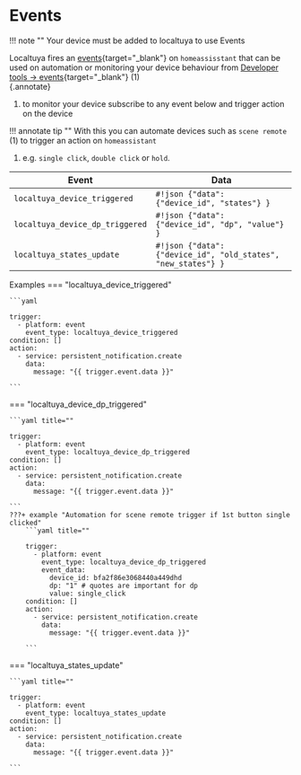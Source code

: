 # Events
!!! note ""
    Your device must be added to localtuya to use Events

Localtuya fires an [events](https://www.home-assistant.io/docs/configuration/events/){target="_blank"} on `homeassisstant` 
that can be used on automation or monitoring your device behaviour from [Developer tools -> events](https://my.home-assistant.io/redirect/developer_events/){target="_blank"} (1)<Br>
{.annotate}

1. to monitor your device subscribe to any event below and trigger action on the device


!!! annotate tip ""
    With this you can automate devices such as `scene remote` (1) to trigger an action on `homeassistant`


1. e.g. `single click`, `double click` or `hold`.

| Event                             | Data                                  
| --------------------------------- | ------------------------------------ 
| `localtuya_device_triggered`      | `#!json {"data": {"device_id", "states"} }`                   
| `localtuya_device_dp_triggered`   | `#!json {"data": {"device_id", "dp", "value"} }`              
| `localtuya_states_update`         | `#!json {"data": {"device_id", "old_states", "new_states"} }` 

Examples 
=== "localtuya_device_triggered"

    ```yaml

    trigger:
      - platform: event
        event_type: localtuya_device_triggered
    condition: []
    action:
      - service: persistent_notification.create
        data:
          message: "{{ trigger.event.data }}"

    ```

=== "localtuya_device_dp_triggered"

    ```yaml title=""
    
    trigger:
      - platform: event
        event_type: localtuya_device_dp_triggered
    condition: []
    action:
      - service: persistent_notification.create
        data:
          message: "{{ trigger.event.data }}"

    ```
    ???+ example "Automation for scene remote trigger if 1st button single clicked"
        ```yaml title=""
        
        trigger:
          - platform: event
            event_type: localtuya_device_dp_triggered
            event_data:
              device_id: bfa2f86e3068440a449dhd
              dp: "1" # quotes are important for dp
              value: single_click 
        condition: []
        action:
          - service: persistent_notification.create
            data:
              message: "{{ trigger.event.data }}"

        ```

=== "localtuya_states_update"

    ```yaml title=""

    trigger:
      - platform: event
        event_type: localtuya_states_update
    condition: []
    action:
      - service: persistent_notification.create
        data:
          message: "{{ trigger.event.data }}"

    ```